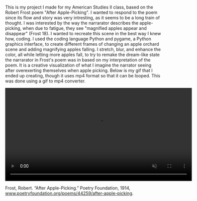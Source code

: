 This is my project I made for my American Studies II class, based on the Robert Frost poem "After Apple-Picking". I wanted to respond to the poem since its flow and story was very intresting, as it seems to be a long train of thought. I was interested by the way the narrarator describes the apple-picking, when due to fatigue, they see "magnified apples appear and disappear" (Frost 18). I wanted to recreate this scene in the best way I knew how, coding. I used the coding language Python and pygame, a Python graphics interface, to create different frames of changing an apple orchard scene and adding magnifying apples falling. I stretch, blur, and enhance the color, all while letting more apples fall, to try to remake the dream-like state the narrarator in Frost's poem was in based on my interpretation of the poem. It is a creative visualization of what I imagine the narrator seeing after overexerting themselves when apple picking. Below is my gif that I ended up creating, though it uses mp4 format so that it can be looped. This was done using a gif to mp4 converter. 
<p align="center">
  <video width="600" autoplay loop muted playsinline>
    <source src="dreamy_apple_fall.mp4" type="video/mp4">
    Your browser does not support the video tag.
  </video>
</p>



Frost, Robert. “After Apple-Picking.” Poetry Foundation, 1914, www.poetryfoundation.org/poems/44259/after-apple-picking.

‌
